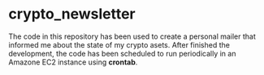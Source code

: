 # crypto_newsletter
The code in this repository has been used to create a personal mailer that informed me about the state of my crypto asets.
After finished the development, the code has been scheduled to run periodically in an Amazone EC2 instance using <b>crontab</b>.
